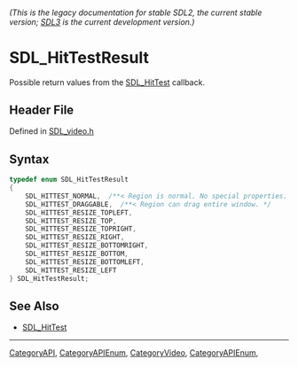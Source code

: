 ###### (This is the legacy documentation for stable SDL2, the current stable version; [SDL3](https://wiki.libsdl.org/SDL3/) is the current development version.)
# SDL_HitTestResult

Possible return values from the [SDL_HitTest](SDL_HitTest) callback.

## Header File

Defined in [SDL_video.h](https://github.com/libsdl-org/SDL/blob/SDL2/include/SDL_video.h)

## Syntax

```c
typedef enum SDL_HitTestResult
{
    SDL_HITTEST_NORMAL,  /**< Region is normal. No special properties. */
    SDL_HITTEST_DRAGGABLE,  /**< Region can drag entire window. */
    SDL_HITTEST_RESIZE_TOPLEFT,
    SDL_HITTEST_RESIZE_TOP,
    SDL_HITTEST_RESIZE_TOPRIGHT,
    SDL_HITTEST_RESIZE_RIGHT,
    SDL_HITTEST_RESIZE_BOTTOMRIGHT,
    SDL_HITTEST_RESIZE_BOTTOM,
    SDL_HITTEST_RESIZE_BOTTOMLEFT,
    SDL_HITTEST_RESIZE_LEFT
} SDL_HitTestResult;
```

## See Also

- [SDL_HitTest](SDL_HitTest)

----
[CategoryAPI](CategoryAPI), [CategoryAPIEnum](CategoryAPIEnum), [CategoryVideo](CategoryVideo), [CategoryAPIEnum](CategoryAPIEnum), 

